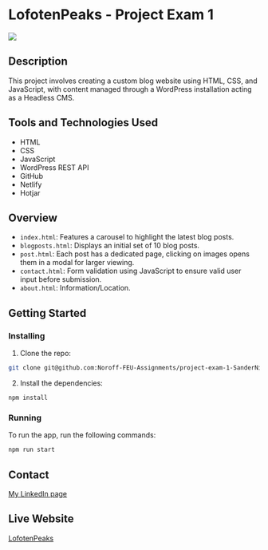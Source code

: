 # LofotenPeaks - Project Exam 1

<img src="images/Websitedesign.png">

## Description
This project involves creating a custom blog website using HTML, CSS, and JavaScript, with content managed through a WordPress installation acting as a Headless CMS.

## Tools and Technologies Used
- HTML
- CSS
- JavaScript
- WordPress REST API
- GitHub
- Netlify 
- Hotjar

## Overview
- `index.html`: Features a carousel to highlight the latest blog posts.
- `blogposts.html`: Displays an initial set of 10 blog posts.
- `post.html`: Each post has a dedicated page, clicking on images opens them in a modal for larger viewing.
- `contact.html`: Form validation using JavaScript to ensure valid user input before submission.
- `about.html`: Information/Location.

## Getting Started

### Installing

1. Clone the repo:

```bash
git clone git@github.com:Noroff-FEU-Assignments/project-exam-1-SanderNilsen.git
```

2. Install the dependencies:

```
npm install
```

### Running

To run the app, run the following commands:

```bash
npm run start
```

## Contact

[My LinkedIn page](https://www.linkedin.com/in/sandernilsen/)

## Live Website

[LofotenPeaks](https://lofotenpeaks.netlify.app/)
